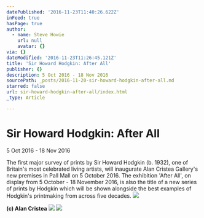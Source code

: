 ```yaml
---
datePublished: '2016-11-23T11:40:26.622Z'
inFeed: true
hasPage: true
author:
  - name: Steve Howie
    url: null
    avatar: {}
via: {}
dateModified: '2016-11-23T11:26:45.121Z'
title: 'Sir Howard Hodgkin: After All'
publisher: {}
description: 5 Oct 2016 - 18 Nov 2016
sourcePath: _posts/2016-11-20-sir-howard-hodgkin-after-all.md
starred: false
url: sir-howard-hodgkin-after-all/index.html
_type: Article

---
```

# Sir Howard Hodgkin: After All

5 Oct 2016 - 18 Nov 2016

The first major survey of prints by Sir Howard Hodgkin (b. 1932), one of Britain's most celebrated living artists, will inaugurate Alan Cristea Gallery's new premises in Pall Mall on 5 October 2016\. The exhibition 'After All', on display from 5 October - 18 November 2016, is also the title of a new series of prints by Hodgkin which will be shown alongside the best examples of Hodgkin's printmaking from across five decades.
![](https://s3-us-west-2.amazonaws.com/the-grid-img/p/a40d6a933dd5443ec0ee0d114bef3617d2657db8.jpg)

**(c) Alan Cristea**
![](https://the-grid-user-content.s3-us-west-2.amazonaws.com/f9b29fca-8f72-4478-b18b-7dfa02f64863.jpg)
![](https://the-grid-user-content.s3-us-west-2.amazonaws.com/2a7bc93d-f451-4cab-9082-cbe997504363.jpg)
